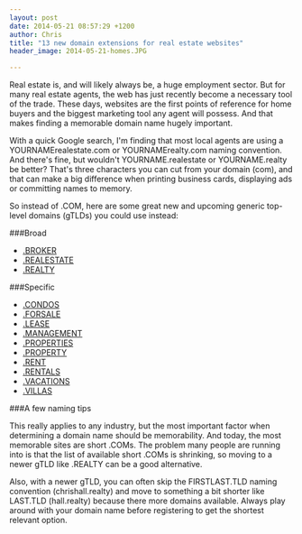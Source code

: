 ```yaml
---
layout: post
date: 2014-05-21 08:57:29 +1200
author: Chris
title: "13 new domain extensions for real estate websites"
header_image: 2014-05-21-homes.JPG

---
```


Real estate is, and will likely always be, a huge employment sector. But for many real estate agents, the web has just recently become a necessary tool of the trade. These days, websites are the first points of reference for home buyers and the biggest marketing tool any agent will possess. And that makes finding a memorable domain name hugely important.

With a quick Google search, I'm finding that most local agents are using a YOURNAMErealestate.com or YOURNAMErealty.com naming convention. And there's fine, but wouldn't YOURNAME.realestate or YOURNAME.realty be better? That's three characters you can cut from your domain (com), and that can make a big difference when printing business cards, displaying ads or committing names to memory.

So instead of .COM, here are some great new and upcoming generic top-level domains (gTLDs) you could use instead:

###Broad

+ [.BROKER](https://iwantmyname.com/domains/dot-broker)
+ [.REALESTATE](https://iwantmyname.com/domains/dot-realestate)
+ [.REALTY](https://iwantmyname.com/domains/dot-realty)

###Specific

+ [.CONDOS](https://iwantmyname.com/domains/dot-condos)
+ [.FORSALE](https://iwantmyname.com/domains/dot-forsale)
+ [.LEASE](https://iwantmyname.com/domains/dot-lease)
+ [.MANAGEMENT](https://iwantmyname.com/domains/dot-management)
+ [.PROPERTIES](https://iwantmyname.com/domains/dot-properties)
+ [.PROPERTY](https://iwantmyname.com/domains/dot-property)
+ [.RENT](https://iwantmyname.com/domains/dot-rent)
+ [.RENTALS](https://iwantmyname.com/domains/dot-rentals)
+ [.VACATIONS](https://iwantmyname.com/domains/dot-vacations)
+ [.VILLAS](https://iwantmyname.com/domains/dot-villas)

###A few naming tips

This really applies to any industry, but the most important factor when determining a domain name should be memorability. And today, the most memorable sites are short .COMs. The problem many people are running into is that the list of available short .COMs is shrinking, so moving to a newer gTLD like .REALTY can be a good alternative. 

Also, with a newer gTLD, you can often skip the FIRSTLAST.TLD naming convention (chrishall.realty) and move to something a bit shorter like LAST.TLD (hall.realty) because there more domains available. Always play around with your domain name before registering to get the shortest relevant option. 
